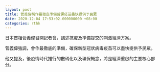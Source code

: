 ```yaml
---
layout: post
title: 菅義偉稱作最徹底準備確保疫苗盡快提供予民眾
date: 2020-12-04 17:53:02.000000000 +08:00
categories: rthk
---
```


日本首相菅義偉召開記者會，講述抗疫及準備提交的剌激經濟方案。

菅義偉強調，會作最徹底的準備，確保新型冠狀病毒疫苗可以盡快提供予民眾。

他又提及，後疫情時代推行的數碼化以及環保概念，將是經濟重啟的主要核心部分。
